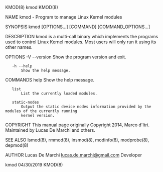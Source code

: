 KMOD(8)                                          kmod                                          KMOD(8)

NAME
       kmod - Program to manage Linux Kernel modules

SYNOPSIS
       kmod [OPTIONS...] [COMMAND] [COMMAND_OPTIONS...]

DESCRIPTION
       kmod is a multi-call binary which implements the programs used to control Linux Kernel modules.
       Most users will only run it using its other names.

OPTIONS
       -V --version
           Show the program version and exit.

       -h --help
           Show the help message.

COMMANDS
       help
           Show the help message.

       list
           List the currently loaded modules.

       static-nodes
           Output the static device nodes information provided by the modules of the currently running
           kernel version.

COPYRIGHT
       This manual page originally Copyright 2014, Marco d'Itri. Maintained by Lucas De Marchi and
       others.

SEE ALSO
       lsmod(8), rmmod(8), insmod(8), modinfo(8), modprobe(8), depmod(8)

AUTHOR
       Lucas De Marchi <lucas.de.marchi@gmail.com>
           Developer

kmod                                          04/30/2019                                       KMOD(8)
